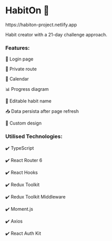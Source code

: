 <h1>HabitOn 💪</h1>
<p>https://habiton-project.netlify.app</p>
<p>Habit creator with a 21-day challenge approach.</p>

<h3>Features:</h3>
<p>🪪 Login page</p>
<p>🔐 Private route</p>
<p>📅 Calendar</p>
<p>📊 Progress diagram</p>
<p>📝 Editable habit name</p>
<p>📥 Data persista after page refresh</p>
<p>🎀 Custom design</p>

<h3>Utilised Technologies:</h3>
<p>✔️ TypeScript</p>
<p>✔️ React Router 6</p>
<p>✔️ React Hooks</p>
<p>✔️ Redux Toolkit</p>
<p>✔️ Redux Toolkit Middleware</p>
<p>✔️ Moment.js</p>
<p>✔️ Axios</p>
<p>✔️ React Auth Kit</p>

